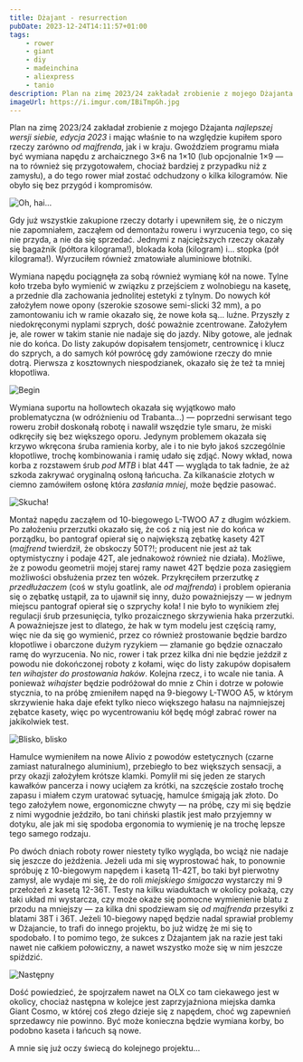 ```yaml
---
title: Dżajant - resurrection
pubDate: 2023-12-24T14:11:57+01:00
tags:
    - rower
    - giant
    - diy
    - madeinchina
    - aliexpress
    - tanio
description: Plan na zimę 2023/24 zakładał zrobienie z mojego Dżajanta _najlepszej wersji siebie, edycja 2023_ i mając właśnie to na względzie kupiłem sporo rzeczy zarówno _od majfrenda_, jak i w kraju. Gwoździem programu miała być wymiana napędu z archaicznego 3&times;6 na 1&times;10 (lub opcjonalnie 1&times;9 &mdash; na to również się przygotowałem, chociaż bardziej z przypadku niż z zamysłu), a do tego rower miał zostać odchudzony o kilka kilogramów. Nie obyło się bez przygód i kompromisów.
imageUrl: https://i.imgur.com/IBiTmpGh.jpg
---
```


Plan na zimę 2023/24 zakładał zrobienie z mojego Dżajanta _najlepszej wersji siebie, edycja 2023_ i mając właśnie to na względzie kupiłem sporo rzeczy zarówno _od majfrenda_, jak i w kraju. Gwoździem programu miała być wymiana napędu z archaicznego 3&times;6 na 1&times;10 (lub opcjonalnie 1&times;9 &mdash; na to również się przygotowałem, chociaż bardziej z przypadku niż z zamysłu), a do tego rower miał zostać odchudzony o kilka kilogramów. Nie obyło się bez przygód i kompromisów.

![Oh, hai...](https://i.imgur.com/IBiTmpGh.jpg)

Gdy już wszystkie zakupione rzeczy dotarły i upewniłem się, że o niczym nie zapomniałem, zacząłem od demontażu roweru i wyrzucenia tego, co się nie przyda, a nie da się sprzedać. Jednymi z najcięższych rzeczy okazały się bagażnik (półtora kilograma!), blokada koła (kilogram) i... stopka (pół kilograma!). Wyrzuciłem również zmatowiałe aluminiowe błotniki.

Wymiana napędu pociągnęła za sobą również wymianę kół na nowe. Tylne koło trzeba było wymienić w związku z przejściem z wolnobiegu na kasetę, a przednie dla zachowania jednolitej estetyki z tylnym. Do nowych kół założyłem nowe opony (szerokie szosowe semi-slicki 32 mm), a po zamontowaniu ich w ramie okazało się, że nowe koła są... luźne. Przyszły z niedokręconymi nyplami szprych, dość poważnie zcentrowane. Założyłem je, ale rower w takim stanie nie nadaje się do jazdy. Niby gotowe, ale jednak nie do końca. Do listy zakupów dopisałem tensjometr, centrownicę i klucz do szprych, a do samych kół powrócę gdy zamówione rzeczy do mnie dotrą. Pierwsza z kosztownych niespodzianek, okazało się że też ta mniej kłopotliwa.

![Begin](https://i.imgur.com/evlh38sh.jpg)

Wymiana suportu na hollowtech okazała się wyjątkowo mało problematyczna (w odróżnieniu od Trabanta...) &mdash; poprzedni serwisant tego roweru zrobił doskonałą robotę i nawalił wszędzie tyle smaru, że miski odkręciły się bez większego oporu. Jedynym problemem okazała się krzywo wkręcona śruba ramienia korby, ale i to nie było jakoś szczególnie kłopotliwe, trochę kombinowania i ramię udało się zdjąć. Nowy wkład, nowa korba z rozstawem śrub _pod MTB_ i blat 44T &mdash; wygląda to tak ładnie, że aż szkoda zakrywać oryginalną osłoną łańcucha. Za kilkanaście złotych w ciemno zamówiłem osłonę która _zasłania mniej_, może będzie pasować.

![Skucha!](https://i.imgur.com/FYHDS3th.png)

Montaż napędu zacząłem od 10-biegowego L-TWOO A7 z długim wózkiem. Po założeniu przerzutki okazało się, że coś z nią jest nie do końca w porządku, bo pantograf opierał się o największą zębatkę kasety 42T (_majfrend_ twierdził, że obskoczy 50T?!; producent nie jest aż tak optymistyczny i podaje 42T, ale jednakowoż również nie działa). Możliwe, że z powodu geometrii mojej starej ramy nawet 42T będzie poza zasięgiem możliwości obsłużenia przez ten wózek. Przykręciłem przerzutkę _z przedłużaczem_ (coś w stylu goatlink, ale _od majfrenda_) i problem opierania się o zębatkę ustąpił, za to ujawnił się inny, dużo poważniejszy &mdash; w jednym miejscu pantograf opierał się o szprychy koła! I nie było to wynikiem złej regulacji śrub przesunięcia, tylko prozaicznego skrzywienia haka przerzutki. A poważniejsze jest to dlatego, że hak w tym modelu jest częścią ramy, więc nie da się go wymienić, przez co również prostowanie będzie bardzo kłopotliwe i obarczone dużym ryzykiem &mdash; złamanie go będzie oznaczało ramę do wyrzucenia. No nic, rower i tak przez kilka dni nie będzie jeździł z powodu nie dokończonej roboty z kołami, więc do listy zakupów dopisałem _ten wihajster do prostowania haków_. Kolejna rzecz, i to wcale nie tania. A ponieważ _wihajster_ będzie podróżował do mnie z Chin i dotrze w połowie stycznia, to na próbę zmieniłem napęd na 9-biegowy L-TWOO A5, w którym skrzywienie haka daje efekt tylko nieco większego hałasu na najmniejszej zębatce kasety, więc po wycentrowaniu kół będę mógł zabrać rower na jakikolwiek test.

![Blisko, blisko](https://i.imgur.com/4LTr2OKh.jpg)

Hamulce wymieniłem na nowe Alivio z powodów estetycznych (czarne zamiast naturalnego aluminium), przebiegło to bez większych sensacji, a przy okazji założyłem krótsze klamki. Pomylił mi się jeden ze starych kawałków pancerza i nowy uciąłem za krótki, na szczęście zostało trochę zapasu i miałem czym uratować sytuację, hamulce śmigają jak złoto. Do tego założyłem nowe, ergonomiczne chwyty &mdash; na próbę, czy mi się będzie z nimi wygodnie jeździło, bo tani chiński plastik jest mało przyjemny w dotyku, ale jak mi się spodoba ergonomia to wymienię je na trochę lepsze tego samego rodzaju.

Po dwóch dniach roboty rower niestety tylko wygląda, bo wciąż nie nadaje się jeszcze do jeżdżenia. Jeżeli uda mi się wyprostować hak, to ponownie spróbuję z 10-biegowym napędem i kasetą 11-42T, bo taki był pierwotny zamysł, ale wydaje mi się, że do roli _miejskiego śmigacza_ wystarczy mi 9 przełożeń z kasetą 12-36T. Testy na kilku wiaduktach w okolicy pokażą, czy taki układ mi wystarcza, czy może okaże się pomocne wymienienie blatu z przodu na mniejszy &mdash; za kilka dni spodziewam się _od majfrenda_ przesyłki z blatami 38T i 36T. Jeżeli 10-biegowy napęd będzie nadal sprawiał problemy w Dżajancie, to trafi do innego projektu, bo już widzę że mi się to spodobało. I to pomimo tego, że sukces z Dżajantem jak na razie jest taki nawet nie całkiem połowiczny, a nawet wszystko może się w nim jeszcze spiździć.

![Następny](https://i.imgur.com/wPFM3CJh.png)

Dość powiedzieć, że spojrzałem nawet na OLX co tam ciekawego jest w okolicy, chociaż następna w kolejce jest zaprzyjaźniona miejska damka Giant Cosmo, w której coś złego dzieje się z napędem, choć wg zapewnień sprzedawcy nie powinno. Być może konieczna będzie wymiana korby, bo podobno kaseta i łańcuch są nowe.

A mnie się już oczy świecą do kolejnego projektu...
